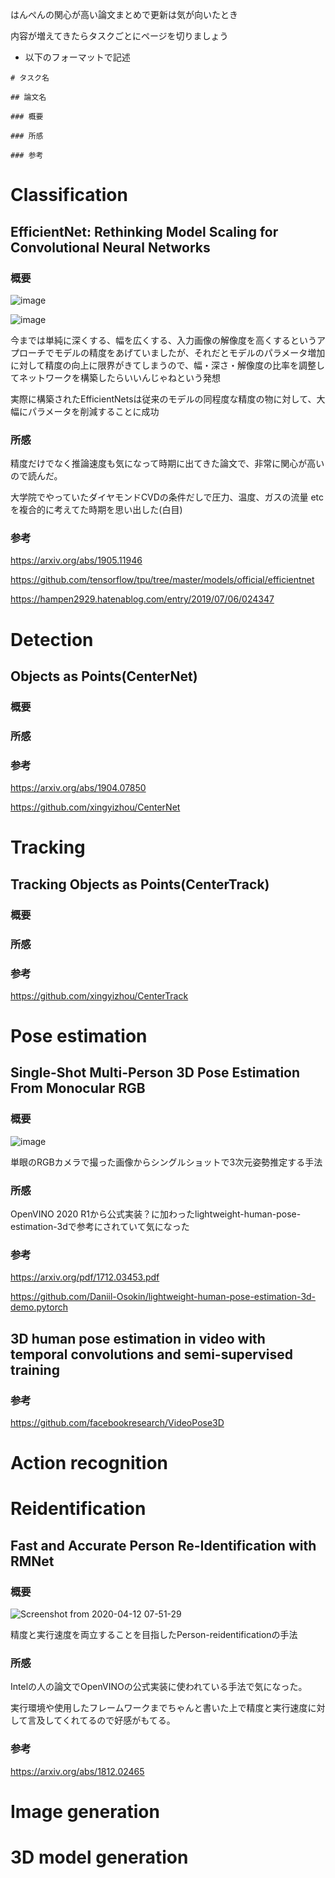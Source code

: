 はんぺんの関心が高い論文まとめで更新は気が向いたとき

内容が増えてきたらタスクごとにページを切りましょう

- 以下のフォーマットで記述

```
# タスク名

## 論文名

### 概要

### 所感

### 参考
```

# Classification

## EfficientNet: Rethinking Model Scaling for Convolutional Neural Networks

### 概要

![image](https://user-images.githubusercontent.com/34574033/79056248-58311280-7c8f-11ea-94d9-9db145006b6f.png)

![image](https://user-images.githubusercontent.com/34574033/79056252-5d8e5d00-7c8f-11ea-975c-91fa9d13c064.png)


今までは単純に深くする、幅を広くする、入力画像の解像度を高くするというアプローチでモデルの精度をあげていましたが、それだとモデルのパラメータ増加に対して精度の向上に限界がきてしまうので、幅・深さ・解像度の比率を調整してネットワークを構築したらいいんじゃねという発想

実際に構築されたEfficientNetsは従来のモデルの同程度な精度の物に対して、大幅にパラメータを削減することに成功

### 所感

精度だけでなく推論速度も気になって時期に出てきた論文で、非常に関心が高いので読んだ。

大学院でやっていたダイヤモンドCVDの条件だしで圧力、温度、ガスの流量 etc を複合的に考えてた時期を思い出した(白目)

### 参考

https://arxiv.org/abs/1905.11946

https://github.com/tensorflow/tpu/tree/master/models/official/efficientnet

https://hampen2929.hatenablog.com/entry/2019/07/06/024347


# Detection

## Objects as Points(CenterNet)

### 概要



### 所感



### 参考




https://arxiv.org/abs/1904.07850

https://github.com/xingyizhou/CenterNet

# Tracking

## Tracking Objects as Points(CenterTrack)

### 概要

### 所感

### 参考

https://github.com/xingyizhou/CenterTrack

# Pose estimation

## Single-Shot Multi-Person 3D Pose Estimation From Monocular RGB

### 概要

![image](https://user-images.githubusercontent.com/34574033/79056389-08534b00-7c91-11ea-9c09-6cada8b12b07.png)

単眼のRGBカメラで撮った画像からシングルショットで3次元姿勢推定する手法

### 所感

OpenVINO 2020 R1から公式実装？に加わったlightweight-human-pose-estimation-3dで参考にされていて気になった

### 参考

https://arxiv.org/pdf/1712.03453.pdf

https://github.com/Daniil-Osokin/lightweight-human-pose-estimation-3d-demo.pytorch

## 3D human pose estimation in video with temporal convolutions and semi-supervised training

### 参考

https://github.com/facebookresearch/VideoPose3D

# Action recognition

# Reidentification

## Fast and Accurate Person Re-Identification with RMNet

### 概要

![Screenshot from 2020-04-12 07-51-29](https://user-images.githubusercontent.com/34574033/79056548-8fed8980-7c92-11ea-827c-9c57c2aaee30.png)

精度と実行速度を両立することを目指したPerson-reidentificationの手法

### 所感

Intelの人の論文でOpenVINOの公式実装に使われている手法で気になった。

実行環境や使用したフレームワークまでちゃんと書いた上で精度と実行速度に対して言及してくれてるので好感がもてる。

### 参考

https://arxiv.org/abs/1812.02465

# Image generation

# 3D model generation

